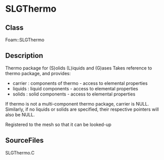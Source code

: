 # SLGThermo 
## Class
Foam::SLGThermo

## Description
Thermo package for (S)olids (L)iquids and (G)ases
Takes reference to thermo package, and provides:
- carrier : components of thermo - access to elemental properties
- liquids : liquid components - access  to elemental properties
- solids  : solid components - access  to elemental properties

If thermo is not a multi-component thermo package, carrier is NULL.
Similarly, if no liquids or solids are specified, their respective
pointers will also be NULL.

Registered to the mesh so that it can be looked-up

## SourceFiles
SLGThermo.C


